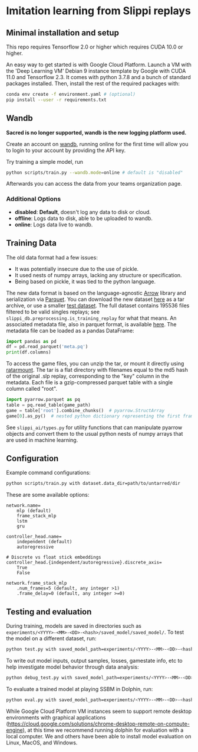 # Imitation learning from Slippi replays

## Minimal installation and setup

This repo requires Tensorflow 2.0 or higher which requires CUDA 10.0 or higher.

An easy way to get started is with Google Cloud Platform. Launch a VM with the 'Deep Learning VM' Debian 9 instance template by Google with CUDA 11.0 and Tensorflow 2.3. It comes with python 3.7.8 and a bunch of standard packages installed. Then, install the rest of the required packages with:

```bash
conda env create -f environment.yaml # (optional)
pip install --user -r requirements.txt
```

## Wandb

**Sacred is no longer supported, wandb is the new logging platform used.**

Create an account on [wandb](https://wandb.ai/site), running online for the first time will allow you to login to your account by providing the API key.

Try training a simple model, run

```bash
python scripts/train.py --wandb.mode=online # default is "disabled"
```

Afterwards you can access the data from your teams organization page.

### Additional Options

* **disabled**: **Default**, doesn't log any data to disk or cloud.
* **offline**: Logs data to disk, able to be uploaded to wandb.
* **online**: Logs data live to wandb.

## Training Data

The old data format had a few issues:
- It was potentially insecure due to the use of pickle.
- It used nests of numpy arrays, lacking any structure or specification.
- Being based on pickle, it was tied to the python language.

The new data format is based on the language-agnostic [Arrow](https://arrow.apache.org/) library and serialization via [Parquet](https://parquet.apache.org/). You can download the new dataset [here](https://slp-replays.s3.amazonaws.com/prod/datasets/pq/games.tar) as a tar archive, or use a smaller [test dataset](https://slp-replays.s3.amazonaws.com/prod/datasets/pq/games.tar). The full dataset contains 195536 files filtered to be valid singles replays; see `slippi_db.preprocessing.is_training_replay` for what that means. An associated metadata file, also in parquet format, is available [here](https://slp-replays.s3.amazonaws.com/prod/datasets/pq/meta.pq). The metadata file can be loaded as a pandas DataFrame:

```python
import pandas as pd
df = pd.read_parquet('meta.pq')
print(df.columns)
```

To access the game files, you can unzip the tar, or mount it directly using [ratarmount](https://github.com/mxmlnkn/ratarmount). The tar is a flat directory with filenames equal to the md5 hash of the original .slp replay, corresponding to the "key" column in the metadata. Each file is a gzip-compressed parquet table with a single column called "root".

```python
import pyarrow.parquet as pq
table = pq.read_table(game_path)
game = table['root'].combine_chunks()  # pyarrow.StructArray
game[0].as_py()  # nested python dictionary representing the first frame
```

See `slippi_ai/types.py` for utility functions that can manipulate pyarrow objects and convert them to the usual python nests of numpy arrays that are used in machine learning.

## Configuration

Example command configurations:

```bash
python scripts/train.py with dataset.data_dir=path/to/untarred/dir
```

These are some available options:
```
network.name=
    mlp (default)
    frame_stack_mlp
    lstm
    gru

controller_head.name=
    independent (default)
    autoregressive

# Discrete vs float stick embeddings
controller_head.{independent/autoregressive}.discrete_axis=
    True
    False

network.frame_stack_mlp
    .num_frames=5 (default, any integer >1)
    .frame_delay=0 (default, any integer >=0)

```

## Testing and evaluation

During training, models are saved in directories such as `experiments/<YYYY>-<MM>-<DD>-<hash>/saved_model/saved_model/`. To test the model on a different dataset, run:

```bash
python test.py with saved_model_path=experiments/<YYYY>-<MM>-<DD>-<hash>/saved_model/saved_model/ dataset.subset=all
```

To write out model inputs, output samples, losses, gamestate info, etc to help investigate model behavior through data analysis:
```bash
python debug_test.py with saved_model_path=experiments/<YYYY>-<MM>-<DD>-<hash>/saved_model/saved_model/ dataset.subset=all debug.table_length=<num. rows in resulting pandas dataframe>
```

To evaluate a trained model at playing SSBM in Dolphin, run:

```bash
python eval.py with saved_model_path=experiments/<YYYY>-<MM>-<DD>-<hash>/saved_model/saved_model/ dolphin_path=<path/to/dolphin/> iso_path=<path/to/iso>
```

While Google Cloud Platform VM instances seem to support remote desktop environments with graphical applications (https://cloud.google.com/solutions/chrome-desktop-remote-on-compute-engine), at this time we recommend running dolphin for evaluation with a local computer. We and others have been able to install model evaluation on Linux, MacOS, and Windows.

